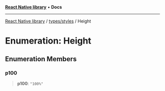 [**React Native library**](../../../index.md) • **Docs**

***

[React Native library](../../../modules.md) / [types/styles](../index.md) / Height

# Enumeration: Height

## Enumeration Members

### p100

> **p100**: `"100%"`
